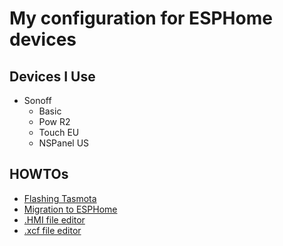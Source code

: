 # My configuration for ESPHome devices


## Devices I Use
* Sonoff
  * Basic
  * Pow R2
  * Touch EU
  * NSPanel US


## HOWTOs
* [Flashing Tasmota](https://tasmota.github.io/docs/Getting-Started/)
* [Migration to ESPHome](https://esphome.io/guides/migrate_sonoff_tasmota.html)
* [.HMI file editor](https://nextion.tech/nextion-editor/)
* [.xcf file editor](https://www.gimp.org/)